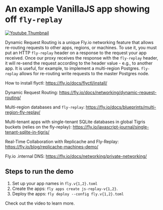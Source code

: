 # An example VanillaJS app showing off `fly-replay`

[![Youtube Thumbnail](https://img.youtube.com/vi/riCh9Xeuf0s/0.jpg)](https://www.youtube.com/watch?v=riCh9Xeuf0s)

Dynamic Request Routing is a unique Fly.io networking feature that allows re-routing requests to other apps, regions, or machines. To use it, you must put an HTTP `fly-replay` header on a response to the request your app received. Once our proxy receives the response with the `fly-replay` header, it will re-send the request according to the header value - e.g., to another app. It is useful, for example, to implement a multi-region Postgres. `fly-replay` allows for re-routing write requests to the master Postgres node.

How to install flyctl: https://fly.io/docs/flyctl/install/

Dynamic Request Routing: https://fly.io/docs/networking/dynamic-request-routing/

Multi-region databases and `fly-replay`: https://fly.io/docs/blueprints/multi-region-fly-replay/

Multi-tenant apps with single-tenant SQLite databases in global Tigris buckets (relies on the fly-replay): https://fly.io/javascript-journal/single-tenant-sqlite-in-tigris/

Real-Time Collaboration with Replicache and Fly-Replay: https://fly.io/blog/replicache-machines-demo/

Fly.io .internal DNS: https://fly.io/docs/networking/private-networking/ 

## Steps to run the demo

1. Set up your app names in  `fly.v{1,2}.toml`
2. Create the apps: `fly apps create js-replay-v{1,2}`.
3. Deploy the apps: `fly deploy --config fly.v{1,2}.toml` 

Check out the video to learn more.
